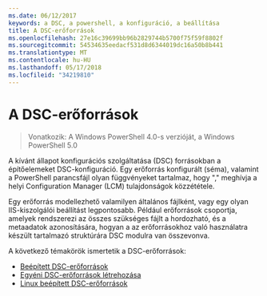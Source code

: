 ```yaml
---
ms.date: 06/12/2017
keywords: a DSC, a powershell, a konfiguráció, a beállítása
title: A DSC-erőforrások
ms.openlocfilehash: 27e16c39699bb96b2829744b5700f75f59f8802f
ms.sourcegitcommit: 54534635eedacf531d8d6344019dc16a50b8b441
ms.translationtype: MT
ms.contentlocale: hu-HU
ms.lasthandoff: 05/17/2018
ms.locfileid: "34219810"
---
```

# <a name="dsc-resources"></a>A DSC-erőforrások

>Vonatkozik: A Windows PowerShell 4.0-s verzióját, a Windows PowerShell 5.0

A kívánt állapot konfigurációs szolgáltatása (DSC) forrásokban a építőelemeket DSC-konfiguráció. Egy erőforrás konfigurált (séma), valamint a PowerShell parancsfájl olyan függvényeket tartalmaz, hogy "," meghívja a helyi Configuration Manager (LCM) tulajdonságok közzététele.

Egy erőforrás modellezhető valamilyen általános fájlként, vagy egy olyan IIS-kiszolgálói beállítást legpontosabb.  Például erőforrások csoportja, amelyek rendszerezi az összes szükséges fájlt a hordozható, és a metaadatok azonosítására, hogyan a az erőforrásokhoz való használatra készült tartalmazó struktúrára DSC modulra van összevonva.

A következő témakörök ismertetik a DSC-erőforrások:

- [Beépített DSC-erőforrások](builtInResource.md)
- [Egyéni DSC-erőforrások létrehozása](authoringResource.md)
- [Linux beépített DSC-erőforrások](lnxBuiltInResources.md)